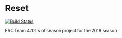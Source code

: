 # Reset

[![Build Status](https://travis-ci.org/4201VitruvianBots/Reset2018.svg?branch=master)](https://travis-ci.org/4201VitruvianBots/Reset2018)

FRC Team 4201's offseason project for the 2018 season